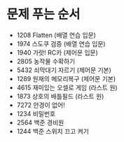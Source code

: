 <h1>문제 푸는 순서</h1>

* 1208 Flatten (배열 연습 입문)
* 1974 스도쿠 검증 (배열 연습 입문)
* 1940 가랏! RC카 (제어문 입문)
* 2805 농작물 수확하기
* 5432 쇠막대기 자르기 (제어문 기본)
* 1289 원재의 메모리복구 (제어문 기본)
* 4615 재미있는 오셀로 게임 (라스트 원)
* 1873 상호의 배틀필드 (라스트 원)
* 7272 안경이 없어!
* 1234 비밀번호
* 2564 백준 경비원
* 1244 백준 스위치 끄고 켜기
